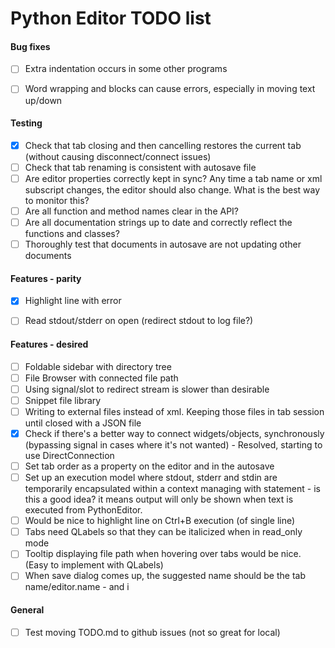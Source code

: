 # Python Editor TODO list

#### Bug fixes
- [ ] Extra indentation occurs in some other programs
- [ ] Word wrapping and blocks can cause errors, especially in moving text up/down


#### Testing
- [x] Check that tab closing and then cancelling restores the current tab (without causing disconnect/connect issues)
- [ ] Check that tab renaming is consistent with autosave file
- [ ] Are editor properties correctly kept in sync? Any time a tab name or xml subscript changes, the editor should also change. What is the best way to monitor this?
- [ ] Are all function and method names clear in the API?
- [ ] Are all documentation strings up to date and correctly reflect the functions and classes?
- [ ] Thoroughly test that documents in autosave are not updating other documents

#### Features - parity
- [x] Highlight line with error
- [ ] Read stdout/stderr on open (redirect stdout to log file?)


#### Features - desired
- [ ] Foldable sidebar with directory tree
- [ ] File Browser with connected file path
- [ ] Using signal/slot to redirect stream is slower than desirable
- [ ] Snippet file library
- [ ] Writing to external files instead of xml. Keeping those files in tab session until closed with a JSON file
- [x] Check if there's a better way to connect widgets/objects, synchronously (bypassing signal in cases where it's not wanted) - Resolved, starting to use DirectConnection 
- [ ] Set tab order as a property on the editor and in the autosave
- [ ] Set up an execution model where stdout, stderr and stdin are temporarily encapsulated within a context managing with statement - is this a good idea? it means output will only be shown when text is executed from PythonEditor. 
- [ ] Would be nice to highlight line on Ctrl+B execution (of single line)
- [ ] Tabs need QLabels so that they can be italicized when in read_only mode
- [ ] Tooltip displaying file path when hovering over tabs would be nice. (Easy to implement with QLabels)
- [ ] When save dialog comes up, the suggested name should be the tab name/editor.name - and i

#### General
- [ ] Test moving TODO.md to github issues (not so great for local)

